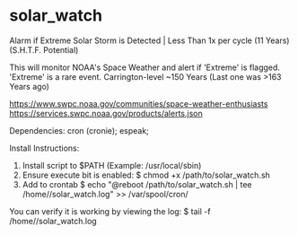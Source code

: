# solar_watch
Alarm if Extreme Solar Storm is Detected | Less Than 1x per cycle (11 Years)
(S.H.T.F. Potential)

This will monitor NOAA's Space Weather and alert if 'Extreme' is flagged.
'Extreme' is a rare event. Carrington-level ~150 Years (Last one was >163 Years ago)
 
https://www.swpc.noaa.gov/communities/space-weather-enthusiasts
https://services.swpc.noaa.gov/products/alerts.json

Dependencies:
cron (cronie); espeak; 

Install Instructions:

1) Install script to $PATH (Example: /usr/local/sbin)
2) Ensure execute bit is enabled: 
   $ chmod +x /path/to/solar_watch.sh
4) Add to crontab 
   $ echo "@reboot /path/to/solar_watch.sh | tee /home/<user>/solar_watch.log" >> /var/spool/cron/<user>

You can verify it is working by viewing the log:
  $ tail -f /home/<user>/solar_watch.log
  
  
